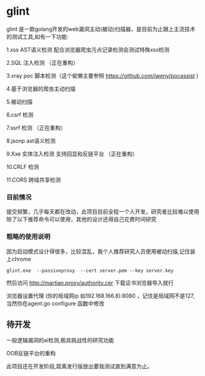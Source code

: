 # glint
glint 是一款golang开发的web漏洞主动(被动)扫描器，是目前为止跟上主流技术的测试工具,如有一下功能:


1.xss AST语义检测 配合浏览器爬虫污点记录检测会测试特殊xss检测

2.SQL 注入检测 （正在重构）

3.xray poc 脚本检测（这个偷懒主要参照 https://github.com/jweny/pocassist 
)

4.基于浏览器的爬虫主动扫描 

5.被动扫描

6.csrf 检测

7.ssrf 检测 （正在重构）

8.jsonp ast语义检测

9.Xxe 实体注入检测 支持回显和反链平台 （正在重构）

10.CRLF 检测

11.CORS 跨域共享检测

### 目前情况
提交频繁，几乎每天都在改动，此项目目前全程一个人开发，研究者比较难以使用
除了以下推荐命令可以使用，其他的设计还得自己花费时间研究

### 粗略的使用说明
因为启动模式设计得很多，比较混乱，我个人推荐研究人员使用被动扫描,记住装上chrome

```shell
glint.exe  --passiveproxy  --cert server.pem --key server.key
```
然后访问  http://martian.proxy/authority.cer 下载证书浏览器导入就行

浏览器设置代理 (你的局域网ip 如192.168.166.8):8080 ，记住是局域网不是127,当然你在agent.go configure 函数中修改

## 待开发
一般逻辑漏洞的ai检测,极具挑战性的研究功能

OOB反链平台的重构


此项目还在开发阶段,距离发行版放出要我测试直到满意为止。

